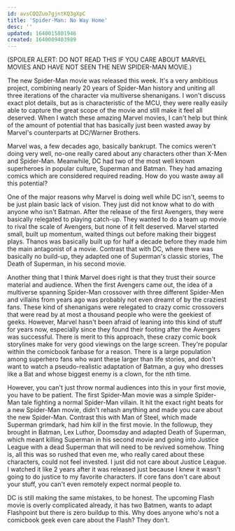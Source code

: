 ```yaml
---
id: avsCQQZuo7gjntKQ3gXpC
title: 'Spider-Man: No Way Home'
desc: ''
updated: 1640015801946
created: 1640009403989
---
```


(SPOILER ALERT: DO NOT READ THIS IF YOU CARE ABOUT MARVEL MOVIES AND HAVE NOT SEEN THE NEW SPIDER-MAN MOVIE.)


The new Spider-Man movie was released this week.
It's a very ambitious project, combining nearly 20 years of Spider-Man history and uniting all three iterations of the character via multiverse shenanigans.
I won't discuss exact plot details, but as is characteristic of the MCU, they were really easily able to capture the great scope of the movie and still make it feel all deserved.
When I watch these amazing Marvel movies, I can't help but think of the amount of potential that has basically just been wasted away by Marvel's counterparts at DC/Warner Brothers.

Marvel was, a few decades ago, basically bankrupt. The comics weren't doing very well, no-one really cared about any characters other than X-Men and Spider-Man. Meanwhile, DC had two of the most well known superheroes in popular culture, Superman and Batman. They had amazing comics which are considered required reading. How do you waste away all this potential?

One of the major reasons why Marvel is doing well while DC isn't, seems to be just plain basic lack of vision. They just did not know what to do with anyone who isn't Batman. After the release of the first Avengers, they were basically relegated to playing catch-up. They wanted to do a team up movie to rival the scale of Avengers, but none of it felt deserved. Marvel started small, built up momentum, waited things out before making their biggest plays. Thanos was basically built up for half a decade before they made him the main antagonist of a movie. Contrast that with DC, where there was basically no build-up, they adapted one of Superman's classic stories, The Death of Superman, in his second movie.

Another thing that I think Marvel does right is that they trust their source material and audience. When the first Avengers came out, the idea of a multiverse spanning Spider-Man crossover with three different Spider-Men and villains from years ago was probably not even dreamt of by the craziest fans. These kind of shenanigans were relegated to crazy comic crossovers that were read by at most a thousand people who were the geekiest of geeks. However, Marvel hasn't been afraid of leaning into this kind of stuff for years now, especially since they found their footing after the Avengers was successful. There is merit to this approach, these crazy comic book storylines make for very good viewings on the large screen. They're popular within the comicbook fanbase for a reason. There is a large population among superhero fans who want these larger than life stories, and don't want to watch a pseudo-realistic adaptation of Batman, a guy who dresses like a Bat and whose biggest enemy is a clown, for the nth time.

However, you can't just throw normal audiences into this in your first movie, you have to be patient. The first Spider-Man movie was a simple Spider-Man tale fighting a normal Spider-Man villain. It hit the exact right beats for a new Spider-Man movie, didn't rehash anything and made you care about the new Spider-Man. Contrast this with Man of Steel, which made Superman grimdark, had him _kill_ in the first movie. In the followup, they brought in Batman, Lex Luthor, Doomsday and adapted Death of Superman, which meant killing Superman in his second movie and going into Justice League with a dead Superman that will need to be revived somehow. Thing is, all this was so rushed that even me, who really cared about these characters, could not feel invested. I just did not care about Justice League. I watched it like 2 years after it was released just because I knew it wasn't going to do justice to my favorite characters. If core fans don't care about your stuff, you can't even remotely expect normal people to.

DC is still making the same mistakes, to be honest. The upcoming Flash movie is overly complicated already, it has two Batmen, wants to adapt Flashpoint but there is zero buildup to this. Why does anyone who's not a comicbook geek even care about the Flash? They don't.
